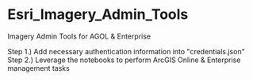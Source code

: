 # Esri_Imagery_Admin_Tools
Imagery Admin Tools for AGOL &amp; Enterprise

Step 1.) Add necessary authentication information into "credentials.json"
Step 2.) Leverage the notebooks to perform ArcGIS Online &amp; Enterprise management tasks
